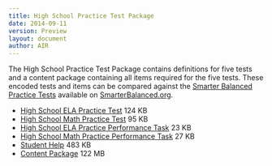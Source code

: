 ```yaml
---
title: High School Practice Test Package
date: 2014-09-11
version: Preview
layout: document
author: AIR
---
```

The High School Practice Test Package contains definitions for five tests and a content package containing all items required for the five tests. These encoded tests and items can be compared against the [Smarter Balanced Practice Tests](http://www.smarterbalanced.org/practice-test/) available on [SmarterBalanced.org](http://www.smarterbalanced.org/).

* [High School ELA Practice Test][ELA-Test] 124 KB
* [High School Math Practice Test][Math-Test] 95 KB
* [High School ELA Practice Performance Task][ELA-PT] 23 KB
* [High School Math Practice Performance Task][Math-PT] 27 KB
* [Student Help][Help] 483 KB
* [Content Package][Package] 122 MB



[ELA-Test]: https://bitbucket.org/sbacoss/assessmentpackages/raw/0d04f3f51f9d447778db0448b080e5f5c0e2d5c9/2014.09.22-TestDeliveryUATTestAndContentPackages/(SBAC_PT)SBAC-ELA-11-Spring-2013-2015.xml
[Math-Test]: https://bitbucket.org/sbacoss/assessmentpackages/raw/0d04f3f51f9d447778db0448b080e5f5c0e2d5c9/2014.09.22-TestDeliveryUATTestAndContentPackages/(SBAC_PT)SBAC-Mathematics-11-Spring-2013-2015.xml
[ELA-PT]: https://bitbucket.org/sbacoss/assessmentpackages/raw/0d04f3f51f9d447778db0448b080e5f5c0e2d5c9/2014.09.22-TestDeliveryUATTestAndContentPackages/(SBAC_PT)SBAC-Perf-ELA-11-Spring-2013-2015.xml
[Math-PT]: https://bitbucket.org/sbacoss/assessmentpackages/raw/0d04f3f51f9d447778db0448b080e5f5c0e2d5c9/2014.09.22-TestDeliveryUATTestAndContentPackages/(SBAC_PT)SBAC-Perf-MATH-11-Spring-2013-2015.xml
[Help]: https://bitbucket.org/sbacoss/assessmentpackages/raw/0d04f3f51f9d447778db0448b080e5f5c0e2d5c9/2014.09.22-TestDeliveryUATTestAndContentPackages/(SBAC_PT)SBAC-Student%20Help-11-Spring-2013-2015.xml
[Package]: https://bitbucket.org/sbacoss/assessmentpackages/src/0d04f3f51f9d447778db0448b080e5f5c0e2d5c9/2014.09.22-TestDeliveryUATTestAndContentPackages/SBAC_Format_Content_Package.zip